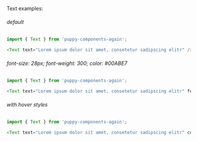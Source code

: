 Text examples:

###### default

```js
import { Text } from 'puppy-components-again';

<Text text="Lorem ipsum dolor sit amet, consetetur sadipscing elitr" />;
```

###### font-size: 28px; font-weight: 300; color: #00ABE7

```js
import { Text } from 'puppy-components-again';

<Text text="Lorem ipsum dolor sit amet, consetetur sadipscing elitr" fontSize="28px" fontWeight="300px" color="#00ABE7" />;
```

###### with hover styles

```js
import { Text } from 'puppy-components-again';

<Text text="Lorem ipsum dolor sit amet, consetetur sadipscing elitr" color="#00ABE7" fontSize="28px" hoverStyles={{color: 'inherit' }} />;
```

